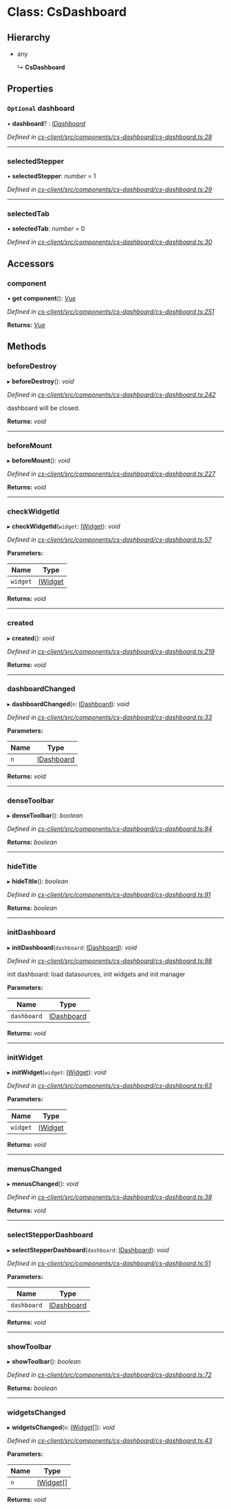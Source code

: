 # Class: CsDashboard

## Hierarchy

* any

  ↳ **CsDashboard**

## Properties

### `Optional` dashboard

• **dashboard**? : *[IDashboard](../interfaces/_cs_core_src_dashboard_dashboard_.idashboard.md)*

*Defined in [cs-client/src/components/cs-dashboard/cs-dashboard.ts:28](https://github.com/RichardHovenkamp/csnext/blob/40018c3a/packages/cs-client/src/components/cs-dashboard/cs-dashboard.ts#L28)*

___

###  selectedStepper

• **selectedStepper**: *number* = 1

*Defined in [cs-client/src/components/cs-dashboard/cs-dashboard.ts:29](https://github.com/RichardHovenkamp/csnext/blob/40018c3a/packages/cs-client/src/components/cs-dashboard/cs-dashboard.ts#L29)*

___

###  selectedTab

• **selectedTab**: *number* = 0

*Defined in [cs-client/src/components/cs-dashboard/cs-dashboard.ts:30](https://github.com/RichardHovenkamp/csnext/blob/40018c3a/packages/cs-client/src/components/cs-dashboard/cs-dashboard.ts#L30)*

## Accessors

###  component

• **get component**(): *[Vue](../interfaces/_cs_client_src_index_._vue_types_vue_.vue.md)*

*Defined in [cs-client/src/components/cs-dashboard/cs-dashboard.ts:251](https://github.com/RichardHovenkamp/csnext/blob/40018c3a/packages/cs-client/src/components/cs-dashboard/cs-dashboard.ts#L251)*

**Returns:** *[Vue](../interfaces/_cs_client_src_index_._vue_types_vue_.vue.md)*

## Methods

###  beforeDestroy

▸ **beforeDestroy**(): *void*

*Defined in [cs-client/src/components/cs-dashboard/cs-dashboard.ts:242](https://github.com/RichardHovenkamp/csnext/blob/40018c3a/packages/cs-client/src/components/cs-dashboard/cs-dashboard.ts#L242)*

dashboard will be closed.

**Returns:** *void*

___

###  beforeMount

▸ **beforeMount**(): *void*

*Defined in [cs-client/src/components/cs-dashboard/cs-dashboard.ts:227](https://github.com/RichardHovenkamp/csnext/blob/40018c3a/packages/cs-client/src/components/cs-dashboard/cs-dashboard.ts#L227)*

**Returns:** *void*

___

###  checkWidgetId

▸ **checkWidgetId**(`widget`: [IWidget](../interfaces/_cs_core_src_widget_widget_.iwidget.md)): *void*

*Defined in [cs-client/src/components/cs-dashboard/cs-dashboard.ts:57](https://github.com/RichardHovenkamp/csnext/blob/40018c3a/packages/cs-client/src/components/cs-dashboard/cs-dashboard.ts#L57)*

**Parameters:**

Name | Type |
------ | ------ |
`widget` | [IWidget](../interfaces/_cs_core_src_widget_widget_.iwidget.md) |

**Returns:** *void*

___

###  created

▸ **created**(): *void*

*Defined in [cs-client/src/components/cs-dashboard/cs-dashboard.ts:219](https://github.com/RichardHovenkamp/csnext/blob/40018c3a/packages/cs-client/src/components/cs-dashboard/cs-dashboard.ts#L219)*

**Returns:** *void*

___

###  dashboardChanged

▸ **dashboardChanged**(`n`: [IDashboard](../interfaces/_cs_core_src_dashboard_dashboard_.idashboard.md)): *void*

*Defined in [cs-client/src/components/cs-dashboard/cs-dashboard.ts:33](https://github.com/RichardHovenkamp/csnext/blob/40018c3a/packages/cs-client/src/components/cs-dashboard/cs-dashboard.ts#L33)*

**Parameters:**

Name | Type |
------ | ------ |
`n` | [IDashboard](../interfaces/_cs_core_src_dashboard_dashboard_.idashboard.md) |

**Returns:** *void*

___

###  denseToolbar

▸ **denseToolbar**(): *boolean*

*Defined in [cs-client/src/components/cs-dashboard/cs-dashboard.ts:84](https://github.com/RichardHovenkamp/csnext/blob/40018c3a/packages/cs-client/src/components/cs-dashboard/cs-dashboard.ts#L84)*

**Returns:** *boolean*

___

###  hideTitle

▸ **hideTitle**(): *boolean*

*Defined in [cs-client/src/components/cs-dashboard/cs-dashboard.ts:91](https://github.com/RichardHovenkamp/csnext/blob/40018c3a/packages/cs-client/src/components/cs-dashboard/cs-dashboard.ts#L91)*

**Returns:** *boolean*

___

###  initDashboard

▸ **initDashboard**(`dashboard`: [IDashboard](../interfaces/_cs_core_src_dashboard_dashboard_.idashboard.md)): *void*

*Defined in [cs-client/src/components/cs-dashboard/cs-dashboard.ts:98](https://github.com/RichardHovenkamp/csnext/blob/40018c3a/packages/cs-client/src/components/cs-dashboard/cs-dashboard.ts#L98)*

init dashboard: load datasources, init widgets and init manager

**Parameters:**

Name | Type |
------ | ------ |
`dashboard` | [IDashboard](../interfaces/_cs_core_src_dashboard_dashboard_.idashboard.md) |

**Returns:** *void*

___

###  initWidget

▸ **initWidget**(`widget`: [IWidget](../interfaces/_cs_core_src_widget_widget_.iwidget.md)): *void*

*Defined in [cs-client/src/components/cs-dashboard/cs-dashboard.ts:63](https://github.com/RichardHovenkamp/csnext/blob/40018c3a/packages/cs-client/src/components/cs-dashboard/cs-dashboard.ts#L63)*

**Parameters:**

Name | Type |
------ | ------ |
`widget` | [IWidget](../interfaces/_cs_core_src_widget_widget_.iwidget.md) |

**Returns:** *void*

___

###  menusChanged

▸ **menusChanged**(): *void*

*Defined in [cs-client/src/components/cs-dashboard/cs-dashboard.ts:38](https://github.com/RichardHovenkamp/csnext/blob/40018c3a/packages/cs-client/src/components/cs-dashboard/cs-dashboard.ts#L38)*

**Returns:** *void*

___

###  selectStepperDashboard

▸ **selectStepperDashboard**(`dashboard`: [IDashboard](../interfaces/_cs_core_src_dashboard_dashboard_.idashboard.md)): *void*

*Defined in [cs-client/src/components/cs-dashboard/cs-dashboard.ts:51](https://github.com/RichardHovenkamp/csnext/blob/40018c3a/packages/cs-client/src/components/cs-dashboard/cs-dashboard.ts#L51)*

**Parameters:**

Name | Type |
------ | ------ |
`dashboard` | [IDashboard](../interfaces/_cs_core_src_dashboard_dashboard_.idashboard.md) |

**Returns:** *void*

___

###  showToolbar

▸ **showToolbar**(): *boolean*

*Defined in [cs-client/src/components/cs-dashboard/cs-dashboard.ts:72](https://github.com/RichardHovenkamp/csnext/blob/40018c3a/packages/cs-client/src/components/cs-dashboard/cs-dashboard.ts#L72)*

**Returns:** *boolean*

___

###  widgetsChanged

▸ **widgetsChanged**(`n`: [IWidget](../interfaces/_cs_core_src_widget_widget_.iwidget.md)[]): *void*

*Defined in [cs-client/src/components/cs-dashboard/cs-dashboard.ts:43](https://github.com/RichardHovenkamp/csnext/blob/40018c3a/packages/cs-client/src/components/cs-dashboard/cs-dashboard.ts#L43)*

**Parameters:**

Name | Type |
------ | ------ |
`n` | [IWidget](../interfaces/_cs_core_src_widget_widget_.iwidget.md)[] |

**Returns:** *void*
